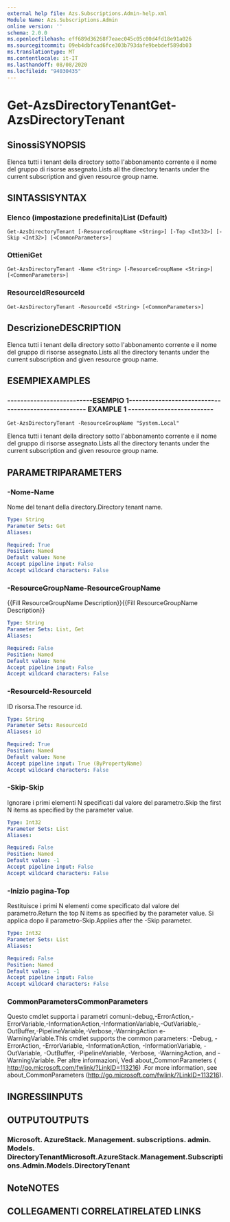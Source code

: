 ```yaml
---
external help file: Azs.Subscriptions.Admin-help.xml
Module Name: Azs.Subscriptions.Admin
online version: ''
schema: 2.0.0
ms.openlocfilehash: eff689d36268f7eaec045c05c00d4fd18e91a026
ms.sourcegitcommit: 09eb4dbfcad6fce303b793dafe9bebdef589db03
ms.translationtype: MT
ms.contentlocale: it-IT
ms.lasthandoff: 08/08/2020
ms.locfileid: "94030435"
---
```

# <span data-ttu-id="a9eaa-101">Get-AzsDirectoryTenant</span><span class="sxs-lookup"><span data-stu-id="a9eaa-101">Get-AzsDirectoryTenant</span></span>

## <span data-ttu-id="a9eaa-102">Sinossi</span><span class="sxs-lookup"><span data-stu-id="a9eaa-102">SYNOPSIS</span></span>
<span data-ttu-id="a9eaa-103">Elenca tutti i tenant della directory sotto l'abbonamento corrente e il nome del gruppo di risorse assegnato.</span><span class="sxs-lookup"><span data-stu-id="a9eaa-103">Lists all the directory tenants under the current subscription and given resource group name.</span></span>

## <span data-ttu-id="a9eaa-104">SINTASSI</span><span class="sxs-lookup"><span data-stu-id="a9eaa-104">SYNTAX</span></span>

### <span data-ttu-id="a9eaa-105">Elenco (impostazione predefinita)</span><span class="sxs-lookup"><span data-stu-id="a9eaa-105">List (Default)</span></span>
```
Get-AzsDirectoryTenant [-ResourceGroupName <String>] [-Top <Int32>] [-Skip <Int32>] [<CommonParameters>]
```

### <span data-ttu-id="a9eaa-106">Ottieni</span><span class="sxs-lookup"><span data-stu-id="a9eaa-106">Get</span></span>
```
Get-AzsDirectoryTenant -Name <String> [-ResourceGroupName <String>] [<CommonParameters>]
```

### <span data-ttu-id="a9eaa-107">ResourceId</span><span class="sxs-lookup"><span data-stu-id="a9eaa-107">ResourceId</span></span>
```
Get-AzsDirectoryTenant -ResourceId <String> [<CommonParameters>]
```

## <span data-ttu-id="a9eaa-108">Descrizione</span><span class="sxs-lookup"><span data-stu-id="a9eaa-108">DESCRIPTION</span></span>
<span data-ttu-id="a9eaa-109">Elenca tutti i tenant della directory sotto l'abbonamento corrente e il nome del gruppo di risorse assegnato.</span><span class="sxs-lookup"><span data-stu-id="a9eaa-109">Lists all the directory tenants under the current subscription and given resource group name.</span></span>

## <span data-ttu-id="a9eaa-110">ESEMPI</span><span class="sxs-lookup"><span data-stu-id="a9eaa-110">EXAMPLES</span></span>

### <span data-ttu-id="a9eaa-111">--------------------------ESEMPIO 1--------------------------</span><span class="sxs-lookup"><span data-stu-id="a9eaa-111">-------------------------- EXAMPLE 1 --------------------------</span></span>
```
Get-AzsDirectoryTenant -ResourceGroupName "System.Local"
```

<span data-ttu-id="a9eaa-112">Elenca tutti i tenant della directory sotto l'abbonamento corrente e il nome del gruppo di risorse assegnato.</span><span class="sxs-lookup"><span data-stu-id="a9eaa-112">Lists all the directory tenants under the current subscription and given resource group name.</span></span>

## <span data-ttu-id="a9eaa-113">PARAMETRI</span><span class="sxs-lookup"><span data-stu-id="a9eaa-113">PARAMETERS</span></span>

### <span data-ttu-id="a9eaa-114">-Nome</span><span class="sxs-lookup"><span data-stu-id="a9eaa-114">-Name</span></span>
<span data-ttu-id="a9eaa-115">Nome del tenant della directory.</span><span class="sxs-lookup"><span data-stu-id="a9eaa-115">Directory tenant name.</span></span>

```yaml
Type: String
Parameter Sets: Get
Aliases: 

Required: True
Position: Named
Default value: None
Accept pipeline input: False
Accept wildcard characters: False
```

### <span data-ttu-id="a9eaa-116">-ResourceGroupName</span><span class="sxs-lookup"><span data-stu-id="a9eaa-116">-ResourceGroupName</span></span>
<span data-ttu-id="a9eaa-117">{{Fill ResourceGroupName Description}}</span><span class="sxs-lookup"><span data-stu-id="a9eaa-117">{{Fill ResourceGroupName Description}}</span></span>

```yaml
Type: String
Parameter Sets: List, Get
Aliases: 

Required: False
Position: Named
Default value: None
Accept pipeline input: False
Accept wildcard characters: False
```

### <span data-ttu-id="a9eaa-118">-ResourceId</span><span class="sxs-lookup"><span data-stu-id="a9eaa-118">-ResourceId</span></span>
<span data-ttu-id="a9eaa-119">ID risorsa.</span><span class="sxs-lookup"><span data-stu-id="a9eaa-119">The resource id.</span></span>

```yaml
Type: String
Parameter Sets: ResourceId
Aliases: id

Required: True
Position: Named
Default value: None
Accept pipeline input: True (ByPropertyName)
Accept wildcard characters: False
```

### <span data-ttu-id="a9eaa-120">-Skip</span><span class="sxs-lookup"><span data-stu-id="a9eaa-120">-Skip</span></span>
<span data-ttu-id="a9eaa-121">Ignorare i primi elementi N specificati dal valore del parametro.</span><span class="sxs-lookup"><span data-stu-id="a9eaa-121">Skip the first N items as specified by the parameter value.</span></span>

```yaml
Type: Int32
Parameter Sets: List
Aliases: 

Required: False
Position: Named
Default value: -1
Accept pipeline input: False
Accept wildcard characters: False
```

### <span data-ttu-id="a9eaa-122">-Inizio pagina</span><span class="sxs-lookup"><span data-stu-id="a9eaa-122">-Top</span></span>
<span data-ttu-id="a9eaa-123">Restituisce i primi N elementi come specificato dal valore del parametro.</span><span class="sxs-lookup"><span data-stu-id="a9eaa-123">Return the top N items as specified by the parameter value.</span></span>
<span data-ttu-id="a9eaa-124">Si applica dopo il parametro-Skip.</span><span class="sxs-lookup"><span data-stu-id="a9eaa-124">Applies after the -Skip parameter.</span></span>

```yaml
Type: Int32
Parameter Sets: List
Aliases: 

Required: False
Position: Named
Default value: -1
Accept pipeline input: False
Accept wildcard characters: False
```

### <span data-ttu-id="a9eaa-125">CommonParameters</span><span class="sxs-lookup"><span data-stu-id="a9eaa-125">CommonParameters</span></span>
<span data-ttu-id="a9eaa-126">Questo cmdlet supporta i parametri comuni:-debug,-ErrorAction,-ErrorVariable,-InformationAction,-InformationVariable,-OutVariable,-OutBuffer,-PipelineVariable,-Verbose,-WarningAction e-WarningVariable.</span><span class="sxs-lookup"><span data-stu-id="a9eaa-126">This cmdlet supports the common parameters: -Debug, -ErrorAction, -ErrorVariable, -InformationAction, -InformationVariable, -OutVariable, -OutBuffer, -PipelineVariable, -Verbose, -WarningAction, and -WarningVariable.</span></span> <span data-ttu-id="a9eaa-127">Per altre informazioni, Vedi about_CommonParameters ( http://go.microsoft.com/fwlink/?LinkID=113216) .</span><span class="sxs-lookup"><span data-stu-id="a9eaa-127">For more information, see about_CommonParameters (http://go.microsoft.com/fwlink/?LinkID=113216).</span></span>

## <span data-ttu-id="a9eaa-128">INGRESSI</span><span class="sxs-lookup"><span data-stu-id="a9eaa-128">INPUTS</span></span>

## <span data-ttu-id="a9eaa-129">OUTPUT</span><span class="sxs-lookup"><span data-stu-id="a9eaa-129">OUTPUTS</span></span>

### <span data-ttu-id="a9eaa-130">Microsoft. AzureStack. Management. subscriptions. admin. Models. DirectoryTenant</span><span class="sxs-lookup"><span data-stu-id="a9eaa-130">Microsoft.AzureStack.Management.Subscriptions.Admin.Models.DirectoryTenant</span></span>

## <span data-ttu-id="a9eaa-131">Note</span><span class="sxs-lookup"><span data-stu-id="a9eaa-131">NOTES</span></span>

## <span data-ttu-id="a9eaa-132">COLLEGAMENTI CORRELATI</span><span class="sxs-lookup"><span data-stu-id="a9eaa-132">RELATED LINKS</span></span>


